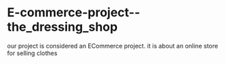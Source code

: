 # E-commerce-project--the_dressing_shop
our project is considered an ECommerce project. it is about an online store for selling clothes
